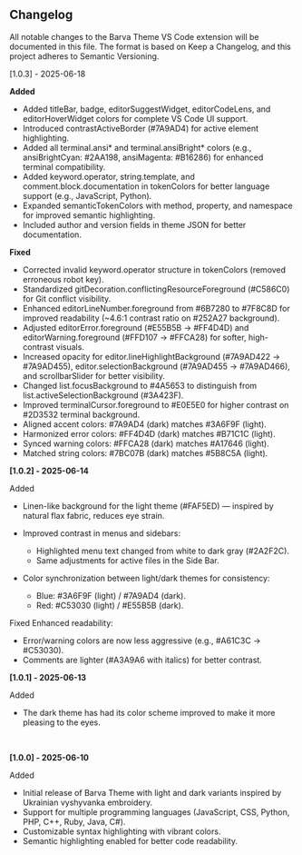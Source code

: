 ## Changelog

All notable changes to the Barva Theme VS Code extension will be documented in this file.
The format is based on Keep a Changelog, and this project adheres to Semantic Versioning.
<br>

[1.0.3] - 2025-06-18

**Added**
- Added titleBar, badge, editorSuggestWidget, editorCodeLens, and editorHoverWidget colors for complete VS Code UI support.
- Introduced contrastActiveBorder (#7A9AD4) for active element highlighting.
- Added all terminal.ansi* and terminal.ansiBright* colors (e.g., ansiBrightCyan: #2AA198, ansiMagenta: #B16286) for enhanced terminal compatibility.
- Added keyword.operator, string.template, and comment.block.documentation in tokenColors for better language support (e.g., JavaScript, Python).
- Expanded semanticTokenColors with method, property, and namespace for improved semantic highlighting.
- Included author and version fields in theme JSON for better documentation.

**Fixed**
- Corrected invalid keyword.operator structure in tokenColors (removed erroneous robot key).
- Standardized gitDecoration.conflictingResourceForeground (#C586C0) for Git conflict visibility.
- Enhanced editorLineNumber.foreground from #6B7280 to #7F8C8D for improved readability (~4.6:1 contrast ratio on #252A27 background).
- Adjusted editorError.foreground (#E55B5B → #FF4D4D) and editorWarning.foreground (#FFD107 → #FFCA28) for softer, high-contrast visuals.
- Increased opacity for editor.lineHighlightBackground (#7A9AD422 → #7A9AD455), editor.selectionBackground (#7A9AD455 → #7A9AD466), and scrollbarSlider for better visibility.
- Changed list.focusBackground to #4A5653 to distinguish from list.activeSelectionBackground (#3A423F).
- Improved terminalCursor.foreground to #E0E5E0 for higher contrast on #2D3532 terminal background.
- Aligned accent colors: #7A9AD4 (dark) matches #3A6F9F (light).
- Harmonized error colors: #FF4D4D (dark) matches #B71C1C (light).
- Synced warning colors: #FFCA28 (dark) matches #A17646 (light).
- Matched string colors: #7BC07B (dark) matches #5B8C5A (light).


**[1.0.2] - 2025-06-14**

Added
- Linen-like background for the light theme (#FAF5ED) — inspired by natural flax fabric, reduces eye strain.
- Improved contrast in menus and sidebars:
  - Highlighted menu text changed from white to dark gray (#2A2F2C).
  - Same adjustments for active files in the Side Bar.

- Color synchronization between light/dark themes for consistency:
  - Blue: #3A6F9F (light) / #7A9AD4 (dark).
  - Red: #C53030 (light) / #E55B5B (dark).

Fixed
Enhanced readability:
- Error/warning colors are now less aggressive (e.g., #A61C3C → #C53030).
- Comments are lighter (#A3A9A6 with italics) for better contrast.


**[1.0.1] - 2025-06-13**

Added
- The dark theme has had its color scheme improved to make it more pleasing to the eyes.
<br>


**[1.0.0] - 2025-06-10**

Added
- Initial release of Barva Theme with light and dark variants inspired by Ukrainian vyshyvanka embroidery.
- Support for multiple programming languages (JavaScript, CSS, Python, PHP, C++, Ruby, Java, C#).
- Customizable syntax highlighting with vibrant colors.
- Semantic highlighting enabled for better code readability.
